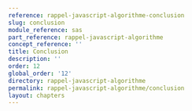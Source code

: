 ```yaml
---
reference: rappel-javascript-algorithme-conclusion
slug: conclusion
module_reference: sas
part_reference: rappel-javascript-algorithme
concept_reference: ''
title: Conclusion
description: ''
order: 12
global_order: '12'
directory: rappel-javascript-algorithme
permalink: rappel-javascript-algorithme/conclusion
layout: chapters
---
```

